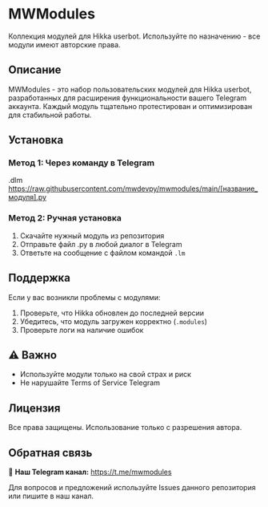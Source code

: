 # MWModules

Коллекция модулей для Hikka userbot. Используйте по назначению - все модули имеют авторские права.

## Описание

MWModules - это набор пользовательских модулей для Hikka userbot, разработанных для расширения функциональности вашего Telegram аккаунта. Каждый модуль тщательно протестирован и оптимизирован для стабильной работы.

## Установка

### Метод 1: Через команду в Telegram
.dlm https://raw.githubusercontent.com/mwdevpy/mwmodules/main/[название_модуля].py

### Метод 2: Ручная установка
1. Скачайте нужный модуль из репозитория
2. Отправьте файл .py в любой диалог в Telegram
3. Ответьте на сообщение с файлом командой `.lm`

## Поддержка

Если у вас возникли проблемы с модулями:
1. Проверьте, что Hikka обновлен до последней версии
2. Убедитесь, что модуль загружен корректно (`.modules`)
3. Проверьте логи на наличие ошибок

## ⚠️ Важно

- Используйте модули только на свой страх и риск
- Не нарушайте Terms of Service Telegram

## Лицензия

Все права защищены. Использование только с разрешения автора.

## Обратная связь

📱 **Наш Telegram канал:** https://t.me/mwmodules

Для вопросов и предложений используйте Issues данного репозитория или пишите в наш канал.
